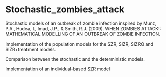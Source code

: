 # Stochastic_zombies_attack
Stochastic models of an outbreak of zombie infection inspired by Munz, P.A., Hudea, I., Imad, J.P., & Smith, R.J. (2009). WHEN ZOMBIES ATTACK!: MATHEMATICAL MODELLING OF AN OUTBREAK OF ZOMBIE INFECTION.

Implementation of the population models for the SZR, SIZR, SIZRQ and SIZR+treatment models. 

Comparison between the stochastic and the deterministic models.

Implementation of an individual-based SZR model

